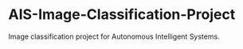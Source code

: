# AIS-Image-Classification-Project
Image classification project for Autonomous Intelligent Systems.

